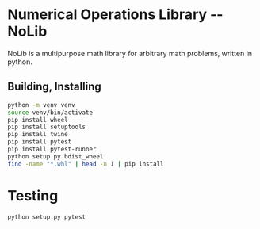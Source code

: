 # Numerical Operations Library -- NoLib

NoLib is a multipurpose math library for arbitrary math problems, written in
python.

## Building, Installing

```bash
python -m venv venv
source venv/bin/activate
pip install wheel
pip install setuptools
pip install twine
pip install pytest
pip install pytest-runner
python setup.py bdist_wheel
find -name "*.whl" | head -n 1 | pip install
```

# Testing

```bash
python setup.py pytest
```
